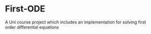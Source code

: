 # First-ODE
A Uni course project which includes an implementation for solving first order differential equations 
